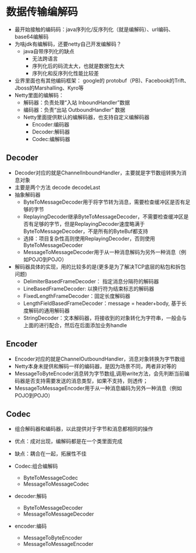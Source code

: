 数据传输编解码
===
* 最开始接触的编码码：java序列化/反序列化（就是编解码）、url编码、base64编解码
* 为啥jdk有编解码，还要netty自己开发编解码？
    * java自带序列化的缺点
        * 无法跨语言
        * 序列化后的码流太大，也就是数据包太大
        * 序列化和反序列化性能比较差
* 业界里面也有其他编码框架： google的 protobuf（PB)、Facebook的Trift、Jboss的Marshalling、Kyro等
* Netty里面的编解码：
    * 解码器：负责处理“入站 InboundHandler”数据
    * 编码器：负责“出站 OutboundHandler” 数据
    * Netty里面提供默认的编解码器，也支持自定义编解码器
        * Encoder:编码器
        * Decoder:解码器
        * Codec:编解码器
## Decoder
* Decoder对应的就是ChannelInboundHandler，主要就是字节数组转换为消息对象
* 主要是两个方法 decode decodeLast
* 抽象解码器
    * ByteToMessageDecoder用于将字节转为消息，需要检查缓冲区是否有足够的字节
    * ReplayingDecoder继承ByteToMessageDecoder，不需要检查缓冲区是否有足够的字节，但是ReplayingDecoder速度略满于ByteToMessageDecoder，不是所有的ByteBuf都支持
    * 选择：项目复杂性高则使用ReplayingDecoder，否则使用 ByteToMessageDecoder
    * MessageToMessageDecoder用于从一种消息解码为另外一种消息（例如POJO到POJO）
* 解码器具体的实现，用的比较多的是(更多是为了解决TCP底层的粘包和拆包问题)
    * DelimiterBasedFrameDecoder： 指定消息分隔符的解码器
    * LineBasedFrameDecoder: 以换行符为结束标志的解码器
    * FixedLengthFrameDecoder：固定长度解码器
    * LengthFieldBasedFrameDecoder：message = header+body, 基于长度解码的通用解码器
    * StringDecoder：文本解码器，将接收到的对象转化为字符串，一般会与上面的进行配合，然后在后面添加业务handle

## Encoder
* Encoder对应的就是ChannelOutboundHandler，消息对象转换为字节数组
* Netty本身未提供和解码一样的编码器，是因为场景不同，两者非对等的
* MessageToByteEncoder消息转为字节数组,调用write方法，会先判断当前编码器是否支持需要发送的消息类型，如果不支持，则透传；
* MessageToMessageEncoder用于从一种消息编码为另外一种消息（例如POJO到POJO）

## Codec
* 组合解码器和编码器，以此提供对于字节和消息都相同的操作
       
* 优点：成对出现，编解码都是在一个类里面完成    
* 缺点：耦合在一起，拓展性不佳
* Codec:组合编解码
    * ByteToMessageCodec
    * MessageToMessageCodec
* decoder:解码
    * ByteToMessageDecoder
    * MessageToMessageDecoder
* encoder:编码
    * MessageToByteEncoder
    * MessageToMessageEncoder

